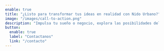 ```yaml
---
enable: true
title: "¿Listo para transformar tus ideas en realidad con Nido Urbano?"
image: "/images/call-to-action.png"
description: "Impulsa tu sueño o negocio, explora las posibilidades del futuro inmobiliario y redefine tu experiencia en bienes raíces."
button:
  enable: true
  label: "Contactanos"
  link: "/contacto"
---
```

